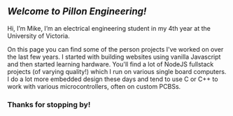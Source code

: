 ## ***Welcome to Pillon Engineering!***

Hi, I’m Mike, I’m an electrical engineering student in my 4th year at the University of Victoria.

On this page you can find some of the person projects I've worked on over the last few years. I started with building websites using vanilla Javascript and then started learning hardware. You'll find a lot of NodeJS fullstack projects (of varying quality!) which I run on various single board computers. I do a lot more embedded design these days and tend to use C or C++ to work with various microcontrollers, often on custom PCBSs. 

### Thanks for stopping by!


<!---
DozerEng/DozerEng is a ✨ special ✨ repository because its `README.md` (this file) appears on your GitHub profile.
You can click the Preview link to take a look at your changes.
--->
